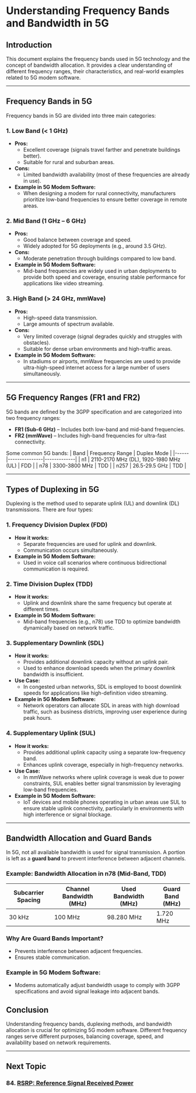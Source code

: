# **Understanding Frequency Bands and Bandwidth in 5G**

## **Introduction**
This document explains the frequency bands used in 5G technology and the concept of bandwidth allocation. It provides a clear understanding of different frequency ranges, their characteristics, and real-world examples related to 5G modem software.

---

## **Frequency Bands in 5G**
Frequency bands in 5G are divided into three main categories:

### **1. Low Band (< 1 GHz)**
- **Pros:**
  - Excellent coverage (signals travel farther and penetrate buildings better).
  - Suitable for rural and suburban areas.
- **Cons:**
  - Limited bandwidth availability (most of these frequencies are already in use).
- **Example in 5G Modem Software:**
  - When designing a modem for rural connectivity, manufacturers prioritize low-band frequencies to ensure better coverage in remote areas.
  
### **2. Mid Band (1 GHz – 6 GHz)**
- **Pros:**
  - Good balance between coverage and speed.
  - Widely adopted for 5G deployments (e.g., around 3.5 GHz).
- **Cons:**
  - Moderate penetration through buildings compared to low band.
- **Example in 5G Modem Software:**
  - Mid-band frequencies are widely used in urban deployments to provide both speed and coverage, ensuring stable performance for applications like video streaming.

### **3. High Band (> 24 GHz, mmWave)**
- **Pros:**
  - High-speed data transmission.
  - Large amounts of spectrum available.
- **Cons:**
  - Very limited coverage (signal degrades quickly and struggles with obstacles).
  - Suitable for dense urban environments and high-traffic areas.
- **Example in 5G Modem Software:**
  - In stadiums or airports, mmWave frequencies are used to provide ultra-high-speed internet access for a large number of users simultaneously.

---

## **5G Frequency Ranges (FR1 and FR2)**
5G bands are defined by the 3GPP specification and are categorized into two frequency ranges:
- **FR1 (Sub-6 GHz)** – Includes both low-band and mid-band frequencies.
- **FR2 (mmWave)** – Includes high-band frequencies for ultra-fast connectivity.

Some common 5G bands:
| Band | Frequency Range | Duplex Mode |
|------|---------------|-------------|
| n1   | 2110-2170 MHz (DL), 1920-1980 MHz (UL) | FDD |
| n78  | 3300-3800 MHz | TDD |
| n257 | 26.5-29.5 GHz | TDD |

---

## **Types of Duplexing in 5G**
Duplexing is the method used to separate uplink (UL) and downlink (DL) transmissions. There are four types:

### **1. Frequency Division Duplex (FDD)**
- **How it works:**
  - Separate frequencies are used for uplink and downlink.
  - Communication occurs simultaneously.
- **Example in 5G Modem Software:**
  - Used in voice call scenarios where continuous bidirectional communication is required.

### **2. Time Division Duplex (TDD)**
- **How it works:**
  - Uplink and downlink share the same frequency but operate at different times.
- **Example in 5G Modem Software:**
  - Mid-band frequencies (e.g., n78) use TDD to optimize bandwidth dynamically based on network traffic.

### **3. Supplementary Downlink (SDL)**
- **How it works:**
  - Provides additional downlink capacity without an uplink pair.
  - Used to enhance download speeds when the primary downlink bandwidth is insufficient.
- **Use Case:**
  - In congested urban networks, SDL is employed to boost downlink speeds for applications like high-definition video streaming.
- **Example in 5G Modem Software:**
  - Network operators can allocate SDL in areas with high download traffic, such as business districts, improving user experience during peak hours.

### **4. Supplementary Uplink (SUL)**
- **How it works:**
  - Provides additional uplink capacity using a separate low-frequency band.
  - Enhances uplink coverage, especially in high-frequency networks.
- **Use Case:**
  - In mmWave networks where uplink coverage is weak due to power constraints, SUL enables better signal transmission by leveraging low-band frequencies.
- **Example in 5G Modem Software:**
  - IoT devices and mobile phones operating in urban areas use SUL to ensure stable uplink connectivity, particularly in environments with high interference or signal blockage.

---

## **Bandwidth Allocation and Guard Bands**
In 5G, not all available bandwidth is used for signal transmission. A portion is left as a **guard band** to prevent interference between adjacent channels.

### **Example: Bandwidth Allocation in n78 (Mid-Band, TDD)**
| Subcarrier Spacing | Channel Bandwidth (MHz) | Used Bandwidth (MHz) | Guard Band (MHz) |
|--------------------|------------------------|----------------------|------------------|
| 30 kHz           | 100 MHz                 | 98.280 MHz          | 1.720 MHz        |

### **Why Are Guard Bands Important?**
- Prevents interference between adjacent frequencies.
- Ensures stable communication.

### **Example in 5G Modem Software:**
- Modems automatically adjust bandwidth usage to comply with 3GPP specifications and avoid signal leakage into adjacent bands.


## **Conclusion**
Understanding frequency bands, duplexing methods, and bandwidth allocation is crucial for optimizing 5G modem software. Different frequency ranges serve different purposes, balancing coverage, speed, and availability based on network requirements.

---
## Next Topic
### 84. [RSRP: Reference Signal Received Power](RSRP_Reference_Signal_Received_Power.md)  
